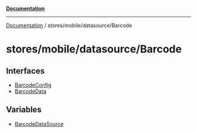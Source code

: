 [**Documentation**](../../../../index.md)

***

[Documentation](../../../../index.md) / stores/mobile/datasource/Barcode

# stores/mobile/datasource/Barcode

## Interfaces

- [BarcodeConfig](interfaces/BarcodeConfig.md)
- [BarcodeData](interfaces/BarcodeData.md)

## Variables

- [BarcodeDataSource](variables/BarcodeDataSource.md)
